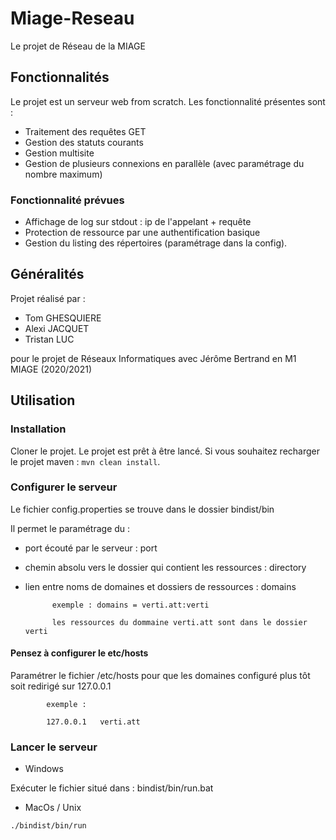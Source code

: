 # Miage-Reseau
Le projet de Réseau de la MIAGE

## Fonctionnalités
Le projet est un serveur web from scratch. 
Les fonctionnalité présentes sont :
- Traitement des requêtes GET 
- Gestion des statuts courants
- Gestion multisite
- Gestion de plusieurs connexions en parallèle (avec paramétrage du nombre maximum)

### Fonctionnalité prévues
- Affichage de log sur stdout : ip de l'appelant + requête
- Protection de ressource par une authentification basique
- Gestion du listing des répertoires (paramétrage dans la config).

## Généralités

Projet réalisé par :

- Tom GHESQUIERE
- Alexi JACQUET
- Tristan LUC

pour le projet de Réseaux Informatiques avec Jérôme Bertrand en M1 MIAGE (2020/2021)

## Utilisation

### Installation
Cloner le projet.
Le projet est prêt à être lancé.
Si vous souhaitez recharger le projet maven : `mvn clean install`.

### Configurer le serveur

Le fichier config.properties se trouve dans le dossier bindist/bin

Il permet le paramétrage du :
- port écouté par le serveur : port
- chemin absolu vers le dossier qui contient les ressources : directory
- lien entre noms de domaines et dossiers de ressources : domains

			exemple : domains = verti.att:verti
	
			les ressources du dommaine verti.att sont dans le dossier verti
			

#### Pensez à configurer le etc/hosts

Paramétrer le fichier /etc/hosts pour que les domaines configuré plus tôt soit redirigé sur 127.0.0.1			
			
			exemple : 
			
			127.0.0.1	verti.att
			

### Lancer le serveur

* Windows

Exécuter le fichier situé dans : bindist/bin/run.bat


* MacOs / Unix

```bash
./bindist/bin/run 
```
